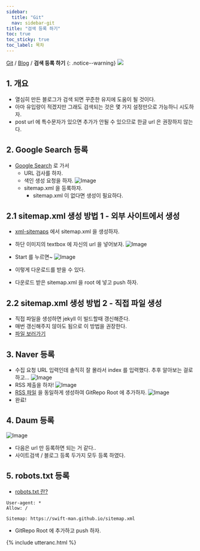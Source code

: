 ```yaml
---
sidebar:
  title: "Git"
  nav: sidebar-git
title: "검색 등록 하기"
toc: true
toc_sticky: true
toc_label: 목차
---
```

[Git](/git/) / [Blog](/git/blog/) / **검색 등록 하기**
{: .notice--warning}
![](https://pages.github.com/images/logo.svg)

## 1. 개요
- 열심히 만든 블로그가 검색 되면 꾸준한 유지에 도움이 될 것이다.
- 아마 유입량이 적겠지만 그래도 검색되는 것은 몇 가지 설정만으로 가능하니 시도하자.
- post url 에 특수문자가 있으면 추가가 안될 수 있으므로 한글 url 은 권장하지 않는다.

## 2. Google Search 등록
- [Google Search](https://search.google.com/search-console) 로 가서
    - URL 검사를 하자.
    - 색인 생성 요청을 하자.
![Image](https://drive.google.com/uc?export=view&id=1mutAhqrX3idmH9tR4ty3qwN7IFQM3HgX)
    - sitemap.xml 을 등록하자.
        - sitemap.xml 이 없다면 생성이 필요하다.


## 2.1 sitemap.xml 생성 방법 1 - 외부 사이트에서 생성
- [xml-sitemaps](https://www.xml-sitemaps.com/) 에서 sitemap.xml 을 생성하자.
- 하단 이미지의 textbox 에 자신의 url 을 넣어보자.
![Image](https://drive.google.com/uc?export=view&id=1jwwfAgfwRJYsKlBy2MNXAizlTEOpp1R6)
- Start 를 누르면~
![Image](https://drive.google.com/uc?export=view&id=1fBNSGoUWjrsNrxG56mg4SwNZCfspbgbw)

- 이렇게 다운로드를 받을 수 있다.
- 다운로드 받은 sitemap.xml 을 root 에 넣고 push 하자.

## 2.2 sitemap.xml 생성 방법 2 - 직접 파일 생성
- 직접 파일을 생성하면 jekyll 이 빌드할때 갱신해준다.
- 매번 갱신해주지 않아도 됨으로 이 방법을 권장한다.
- [파일 보러가기](https://github.com/swift-man/swift-man.github.io/blob/main/sitemap.xmll)




## 3. Naver 등록
- 수집 요청 URL 입력인데 솔직히 잘 몰라서 index 를 입력했다. 추후 알아보는 걸로 하고...
![Image](https://drive.google.com/uc?export=view&id=1MjHALlwQXWoiES09nQaOY1Op1Tp8o8mK)
- RSS 제출을 하자!
![Image](https://drive.google.com/uc?export=view&id=19mEvtuiXOiRYLIWV4bnTGaEbk6XhY7bo)
- [RSS 파일](https://github.com/swift-man/swift-man.github.io/blob/main/feed.xmll) 을 동일하게 생성하여 GitRepo Root 에 추가하자.
![Image](https://drive.google.com/uc?export=view&id=1o_vHpIqhZ7seaXbDlZVWCgGsol5i4wIc)
- 완료!

## 4. Daum 등록
![Image](https://drive.google.com/uc?export=view&id=1cQqH6v7GV2ttiGo6yj_NJOiDI8GALFz8)
- 다음은 url 만 등록하면 되는 거 같다..
- 사이트검색 / 블로그 등록 두가지 모두 등록 하였다.


## 5. robots.txt 등록
* [robots.txt 란?](https://searchadvisor.naver.com/guide/seo-basic-robots)

```
User-agent: *
Allow: /

Sitemap: https://swift-man.github.io/sitemap.xml
```
- GitRepo Root 에 추가하고 push 하자.

{% include utteranc.html %}
